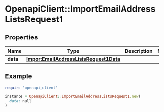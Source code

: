 # OpenapiClient::ImportEmailAddressListsRequest1

## Properties

| Name | Type | Description | Notes |
| ---- | ---- | ----------- | ----- |
| **data** | [**ImportEmailAddressListsRequest1Data**](ImportEmailAddressListsRequest1Data.md) |  |  |

## Example

```ruby
require 'openapi_client'

instance = OpenapiClient::ImportEmailAddressListsRequest1.new(
  data: null
)
```

